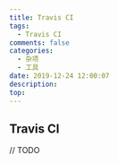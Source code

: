 ```yaml
---
title: Travis CI
tags:
  - Travis CI
comments: false
categories:
  - 杂项
  - 工具
date: 2019-12-24 12:00:07
description:
top:
---
```


## Travis CI

// TODO
